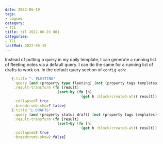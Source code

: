 ```yaml
---
date: 2022-06-19
tags:
- Logseq
category:
- TIL
title: til 2022-06-19 001
categories:
- TIL
lastMod: 2022-06-19
---
```

Instead of putting a query in my daily template, I can generate a running list of fleeting notes via a default query. I can do the same for a running list of drafts to work on. In the default query section of `config.edn`:

``` clojure
   {:title "💡 FLEETING"
    :query (and (property type fleeting) (not (property tags templates)) (not (task done)))
    :result-transform (fn [result]
                        (sort-by (fn [h]
                                   (get h :block/created-at)) result))
    :collapsed? true
    :breadcrumb-show? false}
   {:title "📝 DRAFTS"
    :query (and (property status draft) (not (property tags templates)))
    :result-transform (fn [result]
                        (sort-by (fn [h]
                                   (get h :block/created-at)) result))
    :collapsed? true
    :breadcrumb-show? false}
```
